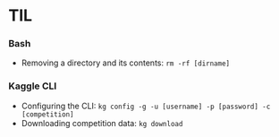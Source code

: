 # TIL

### Bash

* Removing a directory and its contents: `rm -rf [dirname]`


### Kaggle CLI

* Configuring the CLI: `kg config -g -u [username] -p [password] -c [competition]`
* Downloading competition data: `kg download`
